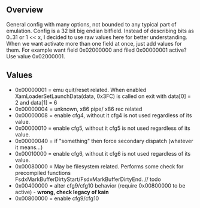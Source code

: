 ## Overview
General config with many options, not bounded to any typical part of emulation. Config is a 32 bit big endian bitfield. Instead of describing bits as 0..31 or 1 << x, I decided to use raw values here for better understanding.
When we want activate more than one field at once, just add values for them. For example want field 0x02000000 and filed 0x00000001 active? Use value 0x02000001.

## Values
* 0x00000001 = emu quit/reset related. When enabled XamLoaderSetLaunchData(data, 0x3FC) is called on exit with data[0] = 2 and data[1] = 6
* 0x00000004 = unknown, x86 pipe/ x86 rec related
* 0x00000008 = enable cfg4, without it cfg4 is not used regardless of its value.
* 0x00000010 = enable cfg5, without it cfg5 is not used regardless of its value.
* 0x00000040 = if "something" then force secondary dispatch (whatever it means...)
* 0x00010000 = enable cfg6, without it cfg6 is not used regardless of its value.
* 0x00080000 = May be filesystem related. Performs some check for precompiled functions FsdxMarkBufferDirtyStart/FsdxMarkBufferDirtyEnd. // todo
* 0x00400000 = alter cfg9/cfg10 behavior (require 0x00800000 to be active) - **wrong, check legacy of kain**
* 0x00800000 = enable cfg9/cfg10
